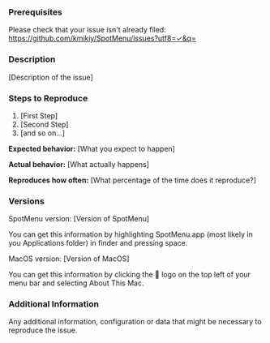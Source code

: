 
### Prerequisites

Please check that your issue isn't already filed: https://github.com/kmikiy/SpotMenu/issues?utf8=✓&q=

### Description

[Description of the issue]

### Steps to Reproduce

1. [First Step]
2. [Second Step]
3. [and so on...]

**Expected behavior:** [What you expect to happen]

**Actual behavior:** [What actually happens]

**Reproduces how often:** [What percentage of the time does it reproduce?]

### Versions

SpotMenu version: [Version of SpotMenu]

You can get this information by highlighting SpotMenu.app (most likely in you Applications folder) in finder and pressing space.

MacOS version: [Version of MacOS]

You can get this information by clicking the  logo on the top left of your menu bar and selecting About This Mac.

### Additional Information

Any additional information, configuration or data that might be necessary to reproduce the issue.
